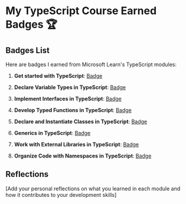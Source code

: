 # My TypeScript Course Earned Badges 🏆

## Badges List

Here are badges I earned from Microsoft Learn's TypeScript modules:

1. **Get started with TypeScript**: [Badge](https://learn.microsoft.com/api/achievements/share/en-us/33933122/UF58NWU3?sharingId=2304251396B8ED9D)

2. **Declare Variable Types in TypeScript**: [Badge](https://learn.microsoft.com/api/achievements/share/en-us/33933122/8R6PTDBW?sharingId=2304251396B8ED9D)
3. **Implement Interfaces in TypeScript**: [Badge](https://learn.microsoft.com/api/achievements/share/en-us/33933122/EJ73V2RP?sharingId=2304251396B8ED9D)
4. **Develop Typed Functions in TypeScript**: [Badge](https://learn.microsoft.com/api/achievements/share/en-us/33933122/J6EANVVT?sharingId=2304251396B8ED9D)
5. **Declare and Instantiate Classes in TypeScript**: [Badge](https://learn.microsoft.com/api/achievements/share/en-us/33933122/3XGN9K5H?sharingId=2304251396B8ED9D)
6. **Generics in TypeScript**: [Badge]()
7. **Work with External Libraries in TypeScript**: [Badge]()
8. **Organize Code with Namespaces in TypeScript**: [Badge]()

## Reflections

[Add your personal reflections on what you learned in each module and how it contributes to your development skills]